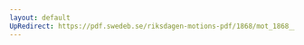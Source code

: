 ```yaml
---
layout: default
UpRedirect: https://pdf.swedeb.se/riksdagen-motions-pdf/1868/mot_1868__ak__00021.pdf
---
```

